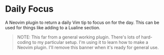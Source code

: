 # Daily Focus

A Neovim plugin to return a daily Vim tip to focus on for the day. This can be used
for things like adding to a Lualine section.

> NOTE: This far from a general working plugin. There's lots of hard-coding to
> my particular setup. I'm using it to learn how to make a Neovim plugin. I'll
> remove this banner when it's ready for general use.
